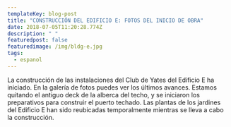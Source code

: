 ```yaml
---
templateKey: blog-post
title: "CONSTRUCCIÓN DEL EDIFICIO E: FOTOS DEL INICIO DE OBRA"
date: 2018-07-05T11:20:28.774Z
description: " "
featuredpost: false
featuredimage: /img/bldg-e.jpg
tags:
  - espanol
---
```

La construcción de las instalaciones del Club de Yates del Edificio E ha iniciado. En la galería de fotos puedes ver los últimos avances. Estamos quitando el antiguo deck de la alberca del techo, y se iniciaron los preparativos para construir el puerto techado. Las plantas de los jardines del Edificio E han sido reubicadas temporalmente mientras se lleva a cabo la construcción.